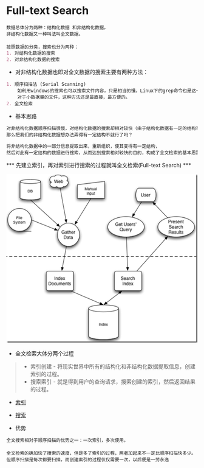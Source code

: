 # Full-text Search
```md
数据总体分为两种：结构化数据 和非结构化数据。
非结构化数据又一种叫法叫全文数据。

按照数据的分类，搜索也分为两种：
1. 对结构化数据的搜索
2. 对非结构化数据的搜索
```
* 对非结构化数据也即对全文数据的搜索主要有两种方法：
```md
1. 顺序扫描法 (Serial Scanning)
    如利用windows的搜索也可以搜索文件内容，只是相当的慢。Linux下的grep命令也是这一种方式。
    对于小数据量的文件，这种方法还是最直接，最方便的。
2. 全文检索
```
* 基本思路
```md
对非结构化数据顺序扫描很慢，对结构化数据的搜索却相对较快（由于结构化数据有一定的结构可以采取一定的搜索算法加快速度），
那么把我们的非结构化数据想办法弄得有一定结构不就行了吗？
```
```md
将非结构化数据中的一部分信息提取出来，重新组织，使其变得有一定结构，
然后对此有一定结构的数据进行搜索，从而达到搜索相对较快的目的，构成了全文检索的基本思路。
```
*** 先建立索引，再对索引进行搜索的过程就叫全文检索(Full-text Search) ***

![](../z_pic/full-text_search.png)

* 全文检索大体分两个过程
> * 索引创建 - 将现实世界中所有的结构化和非结构化数据提取信息，创建索引的过程。
> * 搜索索引 - 就是得到用户的查询请求，搜索创建的索引，然后返回结果的过程。

* [索引](Index.md)
* [搜索](Search.md)

* 优势
```md
全文搜索相对于顺序扫描的优势之一：一次索引，多次使用。

全文检索的确加快了搜索的速度，但是多了索引的过程，两者加起来不一定比顺序扫描快多少。
但顺序扫描是每次都要扫描，而创建索引的过程仅仅需要一次，以后便是一劳永逸
```
